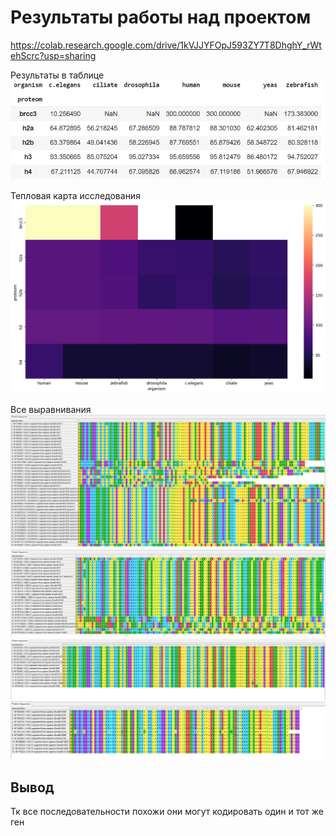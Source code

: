 # Результаты работы над проектом
https://colab.research.google.com/drive/1kVJJYFOpJ593ZY7T8DhghY_rWtehScrc?usp=sharing

Результаты в таблице
![Результаты в таблице](https://github.com/LinaFoxler/project_BI/blob/main/1.png)


Тепловая карта исследования
![Результаты в таблице](https://github.com/LinaFoxler/project_BI/blob/main/2.png)

Все выравнивания
![Все выравнивания](https://github.com/LinaFoxler/project_BI/blob/main/H2A.PNG)
![Все выравнивания](https://github.com/LinaFoxler/project_BI/blob/main/H2B.PNG)
![Все выравнивания](https://github.com/LinaFoxler/project_BI/blob/main/H3.PNG)
![Все выравнивания](https://github.com/LinaFoxler/project_BI/blob/main/H4.PNG)

## Вывод
Тк все последовательности похожи они могут кодировать один и тот же ген
